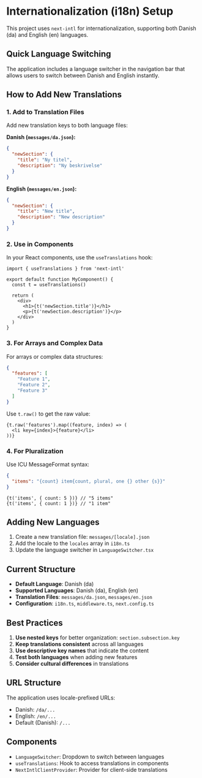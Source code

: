 # Internationalization (i18n) Setup

This project uses `next-intl` for internationalization, supporting both Danish (da) and English (en) languages.

## Quick Language Switching

The application includes a language switcher in the navigation bar that allows users to switch between Danish and English instantly.

## How to Add New Translations

### 1. Add to Translation Files

Add new translation keys to both language files:

**Danish (`messages/da.json`):**
```json
{
  "newSection": {
    "title": "Ny titel",
    "description": "Ny beskrivelse"
  }
}
```

**English (`messages/en.json`):**
```json
{
  "newSection": {
    "title": "New title",
    "description": "New description"
  }
}
```

### 2. Use in Components

In your React components, use the `useTranslations` hook:

```tsx
import { useTranslations } from 'next-intl'

export default function MyComponent() {
  const t = useTranslations()
  
  return (
    <div>
      <h1>{t('newSection.title')}</h1>
      <p>{t('newSection.description')}</p>
    </div>
  )
}
```

### 3. For Arrays and Complex Data

For arrays or complex data structures:

```json
{
  "features": [
    "Feature 1",
    "Feature 2",
    "Feature 3"
  ]
}
```

Use `t.raw()` to get the raw value:

```tsx
{t.raw('features').map((feature, index) => (
  <li key={index}>{feature}</li>
))}
```

### 4. For Pluralization

Use ICU MessageFormat syntax:

```json
{
  "items": "{count} item{count, plural, one {} other {s}}"
}
```

```tsx
{t('items', { count: 5 })} // "5 items"
{t('items', { count: 1 })} // "1 item"
```

## Adding New Languages

1. Create a new translation file: `messages/[locale].json`
2. Add the locale to the `locales` array in `i18n.ts`
3. Update the language switcher in `LanguageSwitcher.tsx`

## Current Structure

- **Default Language**: Danish (da)
- **Supported Languages**: Danish (da), English (en)
- **Translation Files**: `messages/da.json`, `messages/en.json`
- **Configuration**: `i18n.ts`, `middleware.ts`, `next.config.ts`

## Best Practices

1. **Use nested keys** for better organization: `section.subsection.key`
2. **Keep translations consistent** across all languages
3. **Use descriptive key names** that indicate the content
4. **Test both languages** when adding new features
5. **Consider cultural differences** in translations

## URL Structure

The application uses locale-prefixed URLs:
- Danish: `/da/...`
- English: `/en/...`
- Default (Danish): `/...`

## Components

- `LanguageSwitcher`: Dropdown to switch between languages
- `useTranslations`: Hook to access translations in components
- `NextIntlClientProvider`: Provider for client-side translations 